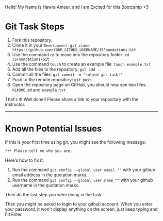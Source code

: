 Hello!
My Name is Hawra Ameer.
and I am Excited for this Bootcamp <3

# Git Task Steps

1. Fork this repository.
2. Clone it in your `Development`: `git clone https://github.com/YOUR_GITHUB_USERNAME/JSFoundations-Git`
3. Use the command `cd` to move into the repository folder: `cd JSFoundations-Git`
4. Use the command `touch` to create an example file: `touch example.txt`
5. Add all the files to the repository: `git add .`
6. Commit all the files: `git commit -m "solved git task!"`
7. Push to the remote repository: `git push`
8. Open the repository page on GitHub, you should now see two files: `README.md` and `example.txt`

That's it! Well done!! Please share a link to your repository with the instructor.

---

# Known Potential Issues

If this is your first time using git, you might see the following message:

```bash
*** Please tell me who you are.
```

Here's how to fix it:

1. Run the command `git config --global user.email ""` with your github email address in the quotation marks.
2. Run the command `git config --global user.name ""` with your github username in the quotation marks.

Then do the last step you were doing in the task.

Then you might be asked to login to your github account. When you enter your password, it won't display anything on the screen, just keep typing and hit Enter.

